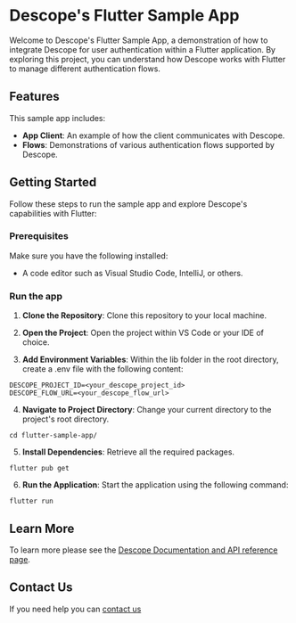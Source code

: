 # Descope's Flutter Sample App

Welcome to Descope's Flutter Sample App, a demonstration of how to integrate Descope for user authentication within a Flutter application. By exploring this project, you can understand how Descope works with Flutter to manage different authentication flows.


## Features
This sample app includes:

- **App Client**: An example of how the client communicates with Descope.
- **Flows**: Demonstrations of various authentication flows supported by Descope.


## Getting Started
Follow these steps to run the sample app and explore Descope's capabilities with Flutter:

### Prerequisites
Make sure you have the following installed:

- A code editor such as Visual Studio Code, IntelliJ, or others.


###  Run the app
1. **Clone the Repository**: Clone this repository to your local machine.


2. **Open the Project**: Open the project within VS Code or your IDE of choice.
3. **Add Environment Variables**: Within the lib folder in the root directory, create a .env file with the following content:

```
DESCOPE_PROJECT_ID=<your_descope_project_id>
DESCOPE_FLOW_URL=<your_descope_flow_url>
```
4. **Navigate to Project Directory**: Change your current directory to the project's root directory.
```
cd flutter-sample-app/
```
5. **Install Dependencies**: Retrieve all the required packages.
```
flutter pub get
```
6. **Run the Application**: Start the application using the following command:

```
flutter run
```


## Learn More
To learn more please see the [Descope Documentation and API reference page](https://docs.descope.com/).

## Contact Us
If you need help you can [contact us](https://docs.descope.com/support/)
